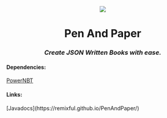 <p align="center">
<img src="http://i.imgur.com/wg6YzXw.gif" />
 </p>
 
<h1 align="center">Pen And Paper</h1>

<h3 align="center"><em>Create JSON Written Books with ease.</em></h3>


<h4>Dependencies:</h4>

[PowerNBT](https://www.spigotmc.org/resources/powernbt.9098/)

<h4>Links:</h4>
[Javadocs](https://remixful.github.io/PenAndPaper/)
